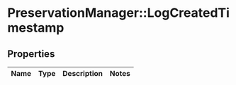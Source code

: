 # PreservationManager::LogCreatedTimestamp

## Properties
Name | Type | Description | Notes
------------ | ------------- | ------------- | -------------

